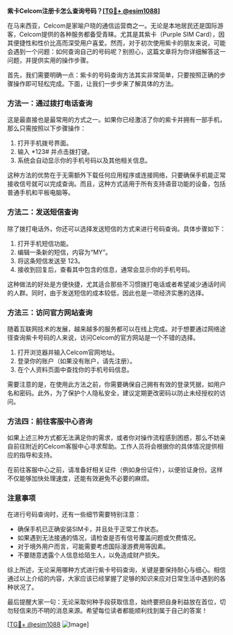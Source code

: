 **紫卡Celcom注册卡怎么查询号码？[[TG💪+ @esim1088](https://t.me/s/esim1088)]**

在马来西亚，Celcom是家喻户晓的通信运营商之一。无论是本地居民还是国际游客，Celcom提供的各种服务都备受青睐。尤其是其紫卡（Purple SIM Card），因其便捷性和性价比高而深受用户喜爱。然而，对于初次使用紫卡的朋友来说，可能会遇到一个问题：如何查询自己的号码呢？别担心，这篇文章将为你详细解答这一问题，并提供实用的操作步骤。

首先，我们需要明确一点：紫卡的号码查询方法其实非常简单，只要按照正确的步骤操作即可轻松完成。下面，让我们一步步来了解具体的方法。

### 方法一：通过拨打电话查询

这是最直接也是最常用的方式之一。如果你已经激活了你的紫卡并拥有一部手机，那么只需按照以下步骤操作：

1. 打开手机拨号界面。
2. 输入 *123# 并点击拨打键。
3. 系统会自动显示你的手机号码以及其他相关信息。

这种方法的优势在于无需额外下载任何应用程序或连接网络，只要确保手机能正常接收信号就可以完成查询。而且，这种方式适用于所有支持语音功能的设备，包括普通手机和平板电脑等。

### 方法二：发送短信查询

除了拨打电话外，你还可以选择发送短信的方式来进行号码查询。具体步骤如下：

1. 打开手机短信功能。
2. 编辑一条新的短信，内容为“MY”。
3. 将这条短信发送至 123。
4. 接收到回复后，查看其中包含的信息，通常会显示你的手机号码。

这种做法的好处是方便快捷，尤其适合那些不习惯拨打电话或者希望减少通话时间的人群。同时，由于发送短信的成本较低，因此也是一项经济实惠的选择。

### 方法三：访问官方网站查询

随着互联网技术的发展，越来越多的服务都可以在线上完成。对于想要通过网络途径查询紫卡号码的人来说，访问Celcom的官方网站是一个不错的选择。

1. 打开浏览器并输入Celcom官网地址。
2. 登录你的账户（如果没有账户，请先注册）。
3. 在个人资料页面中查找你的手机号码信息。

需要注意的是，在使用此方法之前，你需要确保自己拥有有效的登录凭据，如用户名和密码。此外，为了保护个人隐私安全，建议定期更改密码以防止未经授权的访问。

### 方法四：前往客服中心咨询

如果上述三种方式都无法满足你的需求，或者你对操作流程感到困惑，那么不妨亲自前往附近的Celcom客服中心寻求帮助。工作人员将会根据你的具体情况提供相应的指导和支持。

在前往客服中心之前，请准备好相关证件（例如身份证件），以便验证身份。这样不仅能够加快处理速度，还能有效避免不必要的麻烦。

### 注意事项

在进行号码查询时，还有一些细节需要特别注意：

- 确保手机已正确安装SIM卡，并且处于正常工作状态。
- 如果遇到无法接通的情况，请检查是否有信号覆盖问题或欠费情况。
- 对于境外用户而言，可能需要考虑国际漫游费用等因素。
- 不要随意透露个人信息给陌生人，以免造成财产损失。

综上所述，无论采用哪种方式进行紫卡号码查询，关键是要保持耐心与细心。相信通过以上介绍的内容，大家应该已经掌握了足够的知识来应对日常生活中遇到的各种状况了。

最后提醒大家一句：无论采取何种手段获取信息，始终要把自身利益放在首位，切勿轻信来历不明的消息来源。希望每位读者都能顺利找到属于自己的答案！

[[TG💪+ @esim1088](https://t.me/s/esim1088) ![Image](https://i.postimg.cc/4NQfJmqS/Snipaste-2025-05-13-00-14-12.png)]